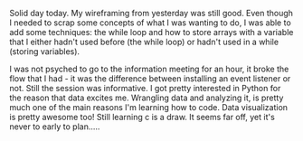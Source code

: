 Solid day today. My wireframing from yesterday was still good. Even though I needed to scrap some concepts of what I was wanting to do, I was able to add some techniques: the while loop and how to store arrays with a variable that I either hadn't used before (the while loop) or hadn't used in a while (storing variables).

I was not psyched to go to the information meeting for an hour, it broke the flow that I had - it was the difference between installing an event listener or not. Still the session was informative. I got pretty interested in Python for the reason that data excites me. Wrangling data and analyzing it, is pretty much one of the main reasons I'm learning how to code. Data visualization is pretty awesome too! Still learning c is a draw. It seems far off, yet it's never to early to plan.....
